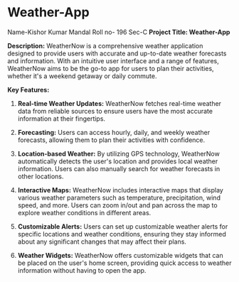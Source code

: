 # Weather-App

Name-Kishor Kumar Mandal
Roll no- 196
Sec-C
**Project Title: Weather-App**

**Description:**
WeatherNow is a comprehensive weather application designed to provide users with accurate and up-to-date weather forecasts and information. With an intuitive user interface and a range of features, WeatherNow aims to be the go-to app for users to plan their activities, whether it's a weekend getaway or daily commute.

**Key Features:**

1. **Real-time Weather Updates:** WeatherNow fetches real-time weather data from reliable sources to ensure users have the most accurate information at their fingertips.

2. **Forecasting:** Users can access hourly, daily, and weekly weather forecasts, allowing them to plan their activities with confidence.

3. **Location-based Weather:** By utilizing GPS technology, WeatherNow automatically detects the user's location and provides local weather information. Users can also manually search for weather forecasts in other locations.

4. **Interactive Maps:** WeatherNow includes interactive maps that display various weather parameters such as temperature, precipitation, wind speed, and more. Users can zoom in/out and pan across the map to explore weather conditions in different areas.

5. **Customizable Alerts:** Users can set up customizable weather alerts for specific locations and weather conditions, ensuring they stay informed about any significant changes that may affect their plans.

6. **Weather Widgets:** WeatherNow offers customizable widgets that can be placed on the user's home screen, providing quick access to weather information without having to open the app.

